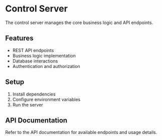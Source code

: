 # Control Server

The control server manages the core business logic and API endpoints.

## Features
- REST API endpoints
- Business logic implementation
- Database interactions
- Authentication and authorization

## Setup
1. Install dependencies
2. Configure environment variables
3. Run the server

## API Documentation
Refer to the API documentation for available endpoints and usage details. 


